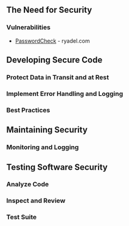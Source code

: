 
## The Need for Security
### Vulnerabilities
* [PasswordCheck](https://www.ryadel.com/en/passwordcheck-c-sharp-password-class-calculate-password-strength-policy-aspnet/) - ryadel.com

## Developing Secure Code
### Protect Data in Transit and at Rest
### Implement Error Handling and Logging
### Best Practices

## Maintaining Security
### Monitoring and Logging


## Testing Software Security
### Analyze Code
### Inspect and Review
### Test Suite

